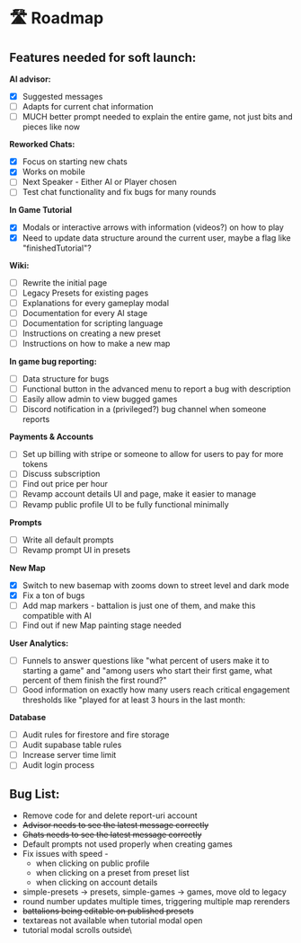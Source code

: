 # 🛣️ Roadmap

## Features needed for soft launch:

**AI advisor:**

* [x] Suggested messages
* [ ] Adapts for current chat information
* [ ] MUCH better prompt needed to explain the entire game, not just bits and pieces like now

**Reworked Chats:**

* [x] Focus on starting new chats
* [x] Works on mobile
* [ ] Next Speaker - Either AI or Player chosen
* [ ] Test chat functionality and fix bugs for many rounds

**In Game Tutorial**

* [x] Modals or interactive arrows with information (videos?) on how to play
* [x] Need to update data structure around the current user, maybe a flag like "finishedTutorial"?

**Wiki:**

* [ ] Rewrite the initial page
* [ ] Legacy Presets for existing pages
* [ ] Explanations for every gameplay modal
* [ ] Documentation for every AI stage
* [ ] Documentation for scripting language
* [ ] Instructions on creating a new preset
* [ ] Instructions on how to make a new map

**In game bug reporting:**

* [ ] Data structure for bugs
* [ ] Functional button in the advanced menu to report a bug with description
* [ ] Easily allow admin to view bugged games
* [ ] Discord notification in a (privileged?) bug channel when someone reports

**Payments & Accounts**

* [ ] Set up billing with stripe or someone to allow for users to pay for more tokens
* [ ] Discuss subscription
* [ ] Find out price per hour
* [ ] Revamp account details UI and page, make it easier to manage
* [ ] Revamp public profile UI to be fully functional minimally

**Prompts**

* [ ] Write all default prompts
* [ ] Revamp prompt UI in presets

**New Map**&#x20;

* [x] Switch to new basemap with zooms down to street level and dark mode
* [x] Fix a ton of bugs
* [ ] Add map markers - battalion is just one of them, and make this compatible with AI
* [ ] Find out if new Map painting stage needed

**User Analytics:**

* [ ] Funnels to answer questions like "what percent of users make it to starting a game" and "among users who start their first game, what percent of them finish the first round?"
* [ ] Good information on exactly how many users reach critical engagement thresholds like "played for at least 3 hours in the last month:

**Database**

* [ ] Audit rules for firestore and fire storage
* [ ] Audit supabase table rules
* [ ] Increase server time limit
* [ ] Audit login process

## Bug List:

* Remove code for and delete report-uri account
* ~~Advisor needs to see the latest message correctly~~
* ~~Chats needs to see the latest message correctly~~
* Default prompts not used properly when creating games
* Fix issues with speed -&#x20;
  * when clicking on public profile
  * when clicking on a preset from preset list
  * when clicking on account details
* simple-presets -> presets, simple-games -> games, move old to legacy
* round number updates multiple times, triggering multiple map rerenders
* ~~battalions being editable on published presets~~
* textareas not available when tutorial modal open
* tutorial modal scrolls outside\
